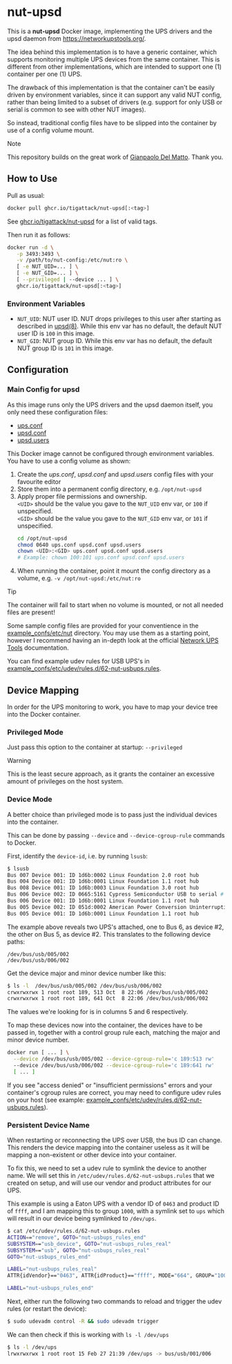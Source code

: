# nut-upsd

This is a **nut-upsd** Docker image, implementing the UPS drivers and the upsd daemon from https://networkupstools.org/.

The idea behind this implementation is to have a generic container, which supports monitoring multiple UPS devices from the same container.
This is different from other implementations, which are intended to support one (1) container per one (1) UPS.

The drawback of this implementation is that the container can't be easily driven by environment variables, since it can support any valid NUT config, rather than being limited to a subset of drivers (e.g. support for only USB or serial is common to see with other NUT images).

So instead, traditional config files have to be slipped into the container by use of a config volume mount.

> [!NOTE]
> This repository builds on the great work of [Gianpaolo Del Matto](https://github.com/gpdm). Thank you.

## How to Use

Pull as usual:

```sh
docker pull ghcr.io/tigattack/nut-upsd[:<tag>]
```

See [ghcr.io/tigattack/nut-upsd](https://github.com/users/tigattack/packages/container/package/nut-upsd) for a list of valid tags.

Then run it as follows:

```sh
docker run -d \
   -p 3493:3493 \
   -v /path/to/nut-config:/etc/nut:ro \
   [ -e NUT_UID=... ] \
   [ -e NUT_GID=... ] \
   [ --privileged | --device ... ] \
   ghcr.io/tigattack/nut-upsd[:<tag>]
```

### Environment Variables

* `NUT_UID`: NUT user ID. NUT drops privileges to this user after starting as described in [upsd(8)](https://networkupstools.org/docs/man/upsd.html). While this env var has no default, the default NUT user ID is `100` in this image.
* `NUT_GID`: NUT group ID. While this env var has no default, the default NUT group ID is `101` in this image.

## Configuration

### Main Config for upsd

As this image runs only the UPS drivers and the upsd daemon itself, you only need these configuration files:

* [ups.conf](https://networkupstools.org/docs/man/nut.conf.html)
* [upsd.conf](https://networkupstools.org/docs/man/upsd.conf.html)
* [upsd.users](https://networkupstools.org/docs/man/upsd.users.html)

This Docker image cannot be configured through environment variables. You have to use a config volume as shown:

1. Create the *ups.conf*, *upsd.conf* and *upsd.users* config files with your favourite editor
2. Store them into a permanent config directory, e.g. `/opt/nut-upsd`
3. Apply proper file permissions and ownership.  
   `<UID>` should be the value you gave to the `NUT_UID` env var, or `100` if unspecified.  
   `<GID>` should be the value you gave to the `NUT_GID` env var, or `101` if unspecified.
   ```sh
   cd /opt/nut-upsd
   chmod 0640 ups.conf upsd.conf upsd.users
   chown <UID>:<GID> ups.conf upsd.conf upsd.users
   # Example: chown 100:101 ups.conf upsd.conf upsd.users
   ```
4. When running the container, point it mount the config directory as a volume, e.g.
   `-v /opt/nut-upsd:/etc/nut:ro`

> [!TIP]
> The container will fail to start when no volume is mounted, or not all needed files are present!

Some sample config files are provided for your conventience in the [example_confs/etc/nut](example_confs/etc/nut) directory. You may use them as a starting point, however I recommend having an in-depth look at the official [Network UPS Tools](https://networkupstools.org/) documentation.

You can find example udev rules for USB UPS's in [example_confs/etc/udev/rules.d/62-nut-usbups.rules](example_confs/etc/udev/rules.d/62-nut-usbups.rules).

## Device Mapping

In order for the UPS monitoring to work, you have to map your device tree into the Docker container.

### Privileged Mode

Just pass this option to the container at startup: `--privileged`

> [!WARNING]
> This is the least secure approach, as it grants the container an excessive amount of privileges on the host system.

### Device Mode

A better choice than privileged mode is to pass just the individual devices into the container.

This can be done by passing `--device` and `--device-cgroup-rule` commands to Docker.

First, identify the `device-id`, i.e. by running `lsusb`:

```sh
$ lsusb
Bus 007 Device 001: ID 1d6b:0002 Linux Foundation 2.0 root hub
Bus 004 Device 001: ID 1d6b:0001 Linux Foundation 1.1 root hub
Bus 008 Device 001: ID 1d6b:0003 Linux Foundation 3.0 root hub
Bus 006 Device 002: ID 0665:5161 Cypress Semiconductor USB to serial # << generic UPS on USB
Bus 006 Device 001: ID 1d6b:0001 Linux Foundation 1.1 root hub
Bus 005 Device 002: ID 051d:0002 American Power Conversion Uninterruptible Power Supply # << APC UPS on USB
Bus 005 Device 001: ID 1d6b:0001 Linux Foundation 1.1 root hub
```

The example above reveals two UPS's attached, one to Bus 6, as device #2, the other on Bus 5, as device #2.
This translates to the following device paths:

```
/dev/bus/usb/005/002
/dev/bus/usb/006/002
```

Get the device major and minor device number like this:

```sh
$ ls -l  /dev/bus/usb/005/002 /dev/bus/usb/006/002
crwxrwxrwx 1 root root 189, 513 Oct  8 22:06 /dev/bus/usb/005/002
crwxrwxrwx 1 root root 189, 641 Oct  8 22:06 /dev/bus/usb/006/002
```

The values we're looking for is in columns 5 and 6 respectively.

To map these devices now into the container, the devices have to be passed in, together with a control group rule each, matching the major and minor device number.

```sh
docker run [ ... ] \
  --device /dev/bus/usb/005/002 --device-cgroup-rule='c 189:513 rw'
  --device /dev/bus/usb/006/002 --device-cgroup-rule='c 189:641 rw'
  [ ... ]
```

If you see "access denied" or "insufficient permissions" errors and your container's cgroup rules are correct, you may need to configure udev rules on your host (see example: [example_confs/etc/udev/rules.d/62-nut-usbups.rules](example_confs/etc/udev/rules.d/62-nut-usbups.rules)).

### Persistent Device Name

When restarting or reconnecting the UPS over USB, the bus ID can change. This renders the device mapping into the container useless as it will be mapping a non-existent or other device into your container.

To fix this, we need to set a udev rule to symlink the device to another name. We will set this in `/etc/udev/rules.d/62-nut-usbups.rules` that we created on setup, and will use our vendor and product attributes for our UPS.

This example is using a Eaton UPS with a vendor ID of `0463` and product ID of `ffff`, and I am mapping this to group `1000`, with a symlink set to `ups` which will result in our device being symlinked to `/dev/ups`.

```sh
$ cat /etc/udev/rules.d/62-nut-usbups.rules
ACTION=="remove", GOTO="nut-usbups_rules_end"
SUBSYSTEM=="usb_device", GOTO="nut-usbups_rules_real"
SUBSYSTEM=="usb", GOTO="nut-usbups_rules_real"
GOTO="nut-usbups_rules_end"

LABEL="nut-usbups_rules_real"
ATTR{idVendor}=="0463", ATTR{idProduct}=="ffff", MODE="664", GROUP="1000", SYMLINK+="ups"

LABEL="nut-usbups_rules_end"
```

Next, either run the following two commands to reload and trigger the udev rules (or restart the device):

```sh
$ sudo udevadm control -R && sudo udevadm trigger
```

We can then check if this is working with `ls -l /dev/ups`

```sh
$ ls -l /dev/ups
lrwxrwxrwx 1 root root 15 Feb 27 21:39 /dev/ups -> bus/usb/001/006
```
